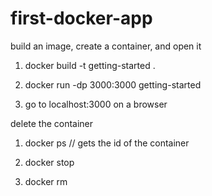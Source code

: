 # first-docker-app

build an image, create a container, and open it 

1. docker build -t getting-started .

2. docker run -dp 3000:3000 getting-started

3. go to localhost:3000 on a browser 

delete the container 

1. docker ps // gets the id of the container

2. docker stop <the-container-id>

3. docker rm <the-container-id>


